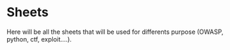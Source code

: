 # Sheets
Here will be all the sheets that will be used for differents purpose (OWASP, python, ctf, exploit....).
